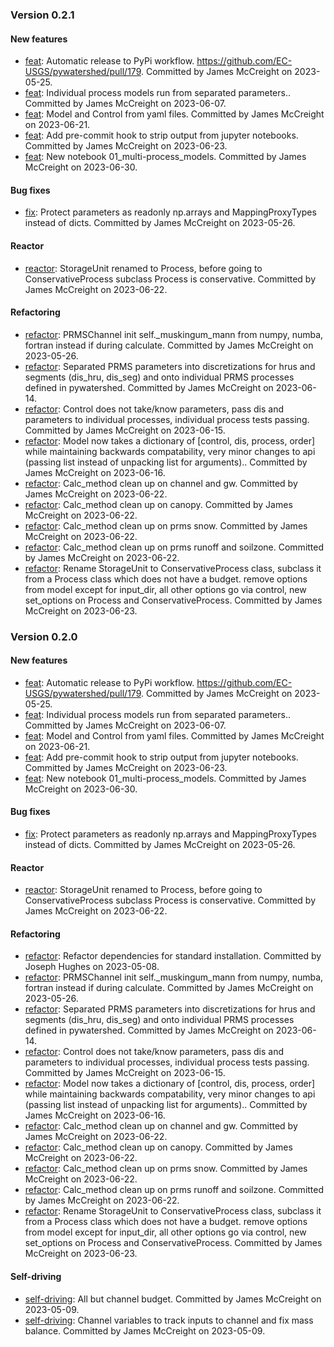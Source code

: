 ### Version 0.2.1

#### New features

* [feat](https://github.com/EC-USGS/pywatershed/commit/bf763b7ab21f9f0641155e111e1c081d5606f3c3): Automatic release to PyPi workflow. https://github.com/EC-USGS/pywatershed/pull/179. Committed by James McCreight on 2023-05-25.
* [feat](https://github.com/EC-USGS/pywatershed/commit/3b085e29db2ca8901a355187991e9d6df8084955): Individual process models run from separated parameters.. Committed by James McCreight on 2023-06-07.
* [feat](https://github.com/EC-USGS/pywatershed/commit/916ff976167ffb99dd1e7a45f2df8033b6233611): Model and Control from yaml files. Committed by James McCreight on 2023-06-21.
* [feat](https://github.com/EC-USGS/pywatershed/commit/998efbaf84320dda0f545bac3e8931ff211c5dee): Add pre-commit hook to strip output from jupyter notebooks. Committed by James McCreight on 2023-06-23.
* [feat](https://github.com/EC-USGS/pywatershed/commit/f53a5a96e934e6121bded7fe4a8bf452cd9e63d0): New notebook 01_multi-process_models. Committed by James McCreight on 2023-06-30.

#### Bug fixes

* [fix](https://github.com/EC-USGS/pywatershed/commit/9c92dabb9aeca2c0281bd9c6e3ac2742ff3e1526): Protect parameters as readonly np.arrays and MappingProxyTypes instead of dicts. Committed by James McCreight on 2023-05-26.

#### Reactor

* [reactor](https://github.com/EC-USGS/pywatershed/commit/c42808eb8f6e234f3999eb4fd0b777e77d008b2a): StorageUnit renamed to Process, before going to ConservativeProcess subclass Process is conservative. Committed by James McCreight on 2023-06-22.

#### Refactoring

* [refactor](https://github.com/EC-USGS/pywatershed/commit/e01099277e8e42bd8a5b900eca3ad9170debf910): PRMSChannel init self._muskingum_mann from numpy, numba, fortran instead if during calculate. Committed by James McCreight on 2023-05-26.
* [refactor](https://github.com/EC-USGS/pywatershed/commit/c5a0ce10f3bf487d7cd508d7daac9494d92102ce): Separated PRMS parameters into discretizations for hrus and segments (dis_hru, dis_seg) and onto individual PRMS processes defined in pywatershed. Committed by James McCreight on 2023-06-14.
* [refactor](https://github.com/EC-USGS/pywatershed/commit/6be7331a8ec40835d7f0a4061c4b9cf5285b5e68): Control does not take/know parameters, pass dis and parameters to individual processes, individual process tests passing. Committed by James McCreight on 2023-06-15.
* [refactor](https://github.com/EC-USGS/pywatershed/commit/afbe91c296f3f78e211e7fa75e2c2dc81fd5375d): Model now takes a dictionary of [control, dis, process, order] while maintaining backwards compatability, very minor changes to api (passing list instead of unpacking list for arguments).. Committed by James McCreight on 2023-06-16.
* [refactor](https://github.com/EC-USGS/pywatershed/commit/cc44610c2d1c665336fe33074e4bd8d0908c2c0c): Calc_method clean up on channel and gw. Committed by James McCreight on 2023-06-22.
* [refactor](https://github.com/EC-USGS/pywatershed/commit/ff872fabfd406ddcf96653e7434034402c9e00ba): Calc_method clean up on canopy. Committed by James McCreight on 2023-06-22.
* [refactor](https://github.com/EC-USGS/pywatershed/commit/7310f2c7e8194bcfd5465f985dd411cebdd5b7f1): Calc_method clean up on prms snow. Committed by James McCreight on 2023-06-22.
* [refactor](https://github.com/EC-USGS/pywatershed/commit/cedd1e72f9a464e758e98698a514ea874dc63d15): Calc_method clean up on prms runoff and soilzone. Committed by James McCreight on 2023-06-22.
* [refactor](https://github.com/EC-USGS/pywatershed/commit/a78c75ab8fec90501dcb3a1d30fa63df48a23f63): Rename StorageUnit to ConservativeProcess class, subclass it from a Process class which does not have a budget. remove options from model except for input_dir, all other options go via control, new set_options on Process and ConservativeProcess. Committed by James McCreight on 2023-06-23.

### Version 0.2.0

#### New features

* [feat](https://github.com/EC-USGS/pywatershed/commit/bf763b7ab21f9f0641155e111e1c081d5606f3c3): Automatic release to PyPi workflow. https://github.com/EC-USGS/pywatershed/pull/179. Committed by James McCreight on 2023-05-25.
* [feat](https://github.com/EC-USGS/pywatershed/commit/3b085e29db2ca8901a355187991e9d6df8084955): Individual process models run from separated parameters.. Committed by James McCreight on 2023-06-07.
* [feat](https://github.com/EC-USGS/pywatershed/commit/916ff976167ffb99dd1e7a45f2df8033b6233611): Model and Control from yaml files. Committed by James McCreight on 2023-06-21.
* [feat](https://github.com/EC-USGS/pywatershed/commit/998efbaf84320dda0f545bac3e8931ff211c5dee): Add pre-commit hook to strip output from jupyter notebooks. Committed by James McCreight on 2023-06-23.
* [feat](https://github.com/EC-USGS/pywatershed/commit/f53a5a96e934e6121bded7fe4a8bf452cd9e63d0): New notebook 01_multi-process_models. Committed by James McCreight on 2023-06-30.

#### Bug fixes

* [fix](https://github.com/EC-USGS/pywatershed/commit/9c92dabb9aeca2c0281bd9c6e3ac2742ff3e1526): Protect parameters as readonly np.arrays and MappingProxyTypes instead of dicts. Committed by James McCreight on 2023-05-26.

#### Reactor

* [reactor](https://github.com/EC-USGS/pywatershed/commit/c42808eb8f6e234f3999eb4fd0b777e77d008b2a): StorageUnit renamed to Process, before going to ConservativeProcess subclass Process is conservative. Committed by James McCreight on 2023-06-22.

#### Refactoring

* [refactor](https://github.com/EC-USGS/pywatershed/commit/c82b98a528b33b6e81cf29a8234b6bf13c612e85): Refactor dependencies for standard installation. Committed by Joseph Hughes on 2023-05-08.
* [refactor](https://github.com/EC-USGS/pywatershed/commit/e01099277e8e42bd8a5b900eca3ad9170debf910): PRMSChannel init self._muskingum_mann from numpy, numba, fortran instead if during calculate. Committed by James McCreight on 2023-05-26.
* [refactor](https://github.com/EC-USGS/pywatershed/commit/c5a0ce10f3bf487d7cd508d7daac9494d92102ce): Separated PRMS parameters into discretizations for hrus and segments (dis_hru, dis_seg) and onto individual PRMS processes defined in pywatershed. Committed by James McCreight on 2023-06-14.
* [refactor](https://github.com/EC-USGS/pywatershed/commit/6be7331a8ec40835d7f0a4061c4b9cf5285b5e68): Control does not take/know parameters, pass dis and parameters to individual processes, individual process tests passing. Committed by James McCreight on 2023-06-15.
* [refactor](https://github.com/EC-USGS/pywatershed/commit/afbe91c296f3f78e211e7fa75e2c2dc81fd5375d): Model now takes a dictionary of [control, dis, process, order] while maintaining backwards compatability, very minor changes to api (passing list instead of unpacking list for arguments).. Committed by James McCreight on 2023-06-16.
* [refactor](https://github.com/EC-USGS/pywatershed/commit/cc44610c2d1c665336fe33074e4bd8d0908c2c0c): Calc_method clean up on channel and gw. Committed by James McCreight on 2023-06-22.
* [refactor](https://github.com/EC-USGS/pywatershed/commit/ff872fabfd406ddcf96653e7434034402c9e00ba): Calc_method clean up on canopy. Committed by James McCreight on 2023-06-22.
* [refactor](https://github.com/EC-USGS/pywatershed/commit/7310f2c7e8194bcfd5465f985dd411cebdd5b7f1): Calc_method clean up on prms snow. Committed by James McCreight on 2023-06-22.
* [refactor](https://github.com/EC-USGS/pywatershed/commit/cedd1e72f9a464e758e98698a514ea874dc63d15): Calc_method clean up on prms runoff and soilzone. Committed by James McCreight on 2023-06-22.
* [refactor](https://github.com/EC-USGS/pywatershed/commit/a78c75ab8fec90501dcb3a1d30fa63df48a23f63): Rename StorageUnit to ConservativeProcess class, subclass it from a Process class which does not have a budget. remove options from model except for input_dir, all other options go via control, new set_options on Process and ConservativeProcess. Committed by James McCreight on 2023-06-23.

#### Self-driving

* [self-driving](https://github.com/EC-USGS/pywatershed/commit/9848b905c85bdba11fc41f54f3e93ab3e65da01e): All but channel budget. Committed by James McCreight on 2023-05-09.
* [self-driving](https://github.com/EC-USGS/pywatershed/commit/33cdd89375640960ad7cd69796ddda16061b40fb): Channel variables to track inputs to channel and fix mass balance. Committed by James McCreight on 2023-05-09.

